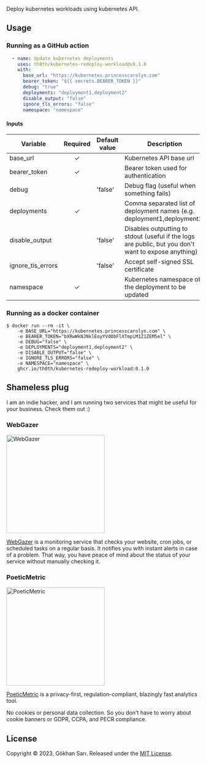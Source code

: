 Deploy kubernetes workloads using kubernetes API.

## Usage

### Running as a GitHub action

```yaml
  - name: Update kubernetes deployments
    uses: th0th/kubernetes-redeploy-workload@v0.1.0
    with:
      base_url: "https://kubernetes.princesscarolyn.com"
      bearer_token: "${{ secrets.BEARER_TOKEN }}"
      debug: "true"
      deployments: "deployment1,deployment2"
      disable_output: "false"
      ignore_tls_errors: "false"
      namespace: "namespace"
```

#### Inputs

| Variable          | Required | Default value | Description                                                                                          |
|-------------------|:--------:|---------------|------------------------------------------------------------------------------------------------------|
| base_url          |    ✓     |               | Kubernetes API base url                                                                              |
| bearer_token      |    ✓     |               | Bearer token used for authentication                                                                 |
| debug             |          | 'false'       | Debug flag (useful when something fails)                                                             |
| deployments       |    ✓     |               | Comma separated list of deployment names (e.g. deployment1,deployment2)                              |
| disable_output    |          | 'false'       | Disables outputting to stdout (useful if the logs are public, but you don't want to expose anything) |
| ignore_tls_errors |          | 'false'       | Accept self-signed SSL certificate                                                                   |
| namespace         |    ✓     |               | Kubernetes namespace of the deployment to be updated                                                 |

### Running as a docker container

```shell script
$ docker run --rm -it \
    -e BASE_URL="https://kubernetes.princesscarolyn.com" \
    -e BEARER_TOKEN="bXRwWkNJNklEoyYVdObFlXTmpiM1Z1ZEM5el" \
    -e DEBUG="false" \
    -e DEPLOYMENTS="deployment1,deployment2" \
    -e DISABLE_OUTPUT="false" \
    -e IGNORE_TLS_ERRORS="false" \
    -e NAMESPACE="namespace" \
    ghcr.io/th0th/kubernetes-redeploy-workload:0.1.0
```

## Shameless plug

I am an indie hacker, and I am running two services that might be useful for your business. Check them out :)

### WebGazer

[<img alt="WebGazer" src="https://user-images.githubusercontent.com/698079/162474223-f7e819c4-4421-4715-b8a2-819583550036.png" width="256" />](https://www.webgazer.io/?utm_source=github&utm_campaign=rancher-redeploy-workload-readme)

[WebGazer](https://www.webgazer.io/?utm_source=github&utm_campaign=rancher-redeploy-workload-readme) is a monitoring
service that checks your website, cron jobs, or scheduled tasks on a regular basis. It notifies
you with instant alerts in case of a problem. That way, you have peace of mind about the status of your service without
manually checking it.

### PoeticMetric

[<img alt="PoeticMetric" src="https://user-images.githubusercontent.com/698079/162474946-7c4565ba-5097-4a42-8821-d087e6f56a5d.png" width="256" />](https://www.poeticmetric.com/?utm_source=github&utm_campaign=rancher-redeploy-workload-readme)

[PoeticMetric](https://www.poeticmetric.com/?utm_source=github&utm_campaign=rancher-redeploy-workload-readme) is a
privacy-first, regulation-compliant, blazingly fast analytics tool.

No cookies or personal data collection. So you don't have to worry about cookie banners or GDPR, CCPA, and PECR
compliance.

## License

Copyright © 2023, Gökhan Sarı. Released under the [MIT License](LICENSE).
